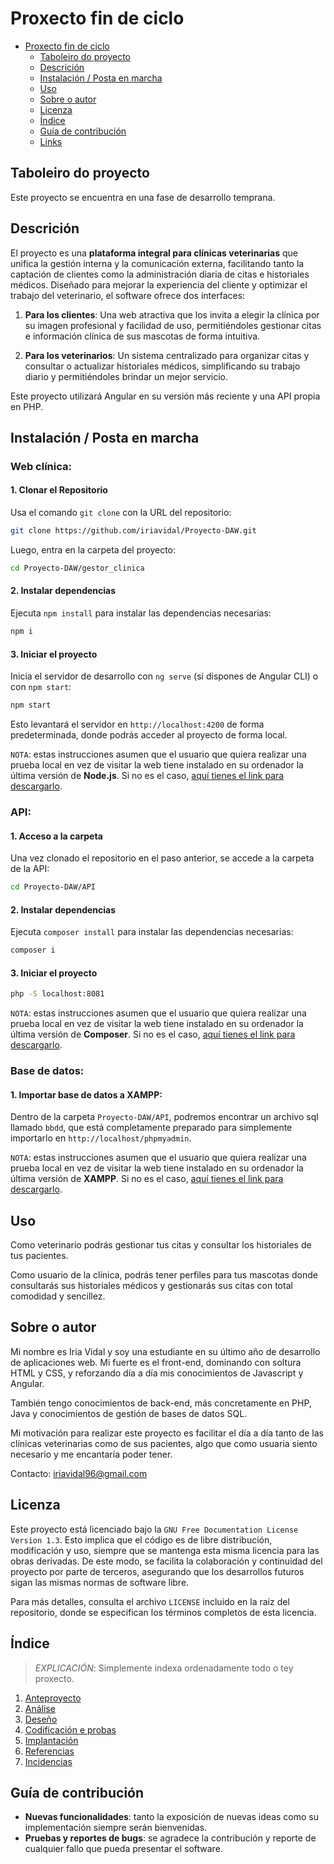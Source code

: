 # Proxecto fin de ciclo

- [Proxecto fin de ciclo](#proxecto-fin-de-ciclo)
  - [Taboleiro do proyecto](#taboleiro-do-proyecto)
  - [Descrición](#descrición)
  - [Instalación / Posta en marcha](#instalación--posta-en-marcha)
  - [Uso](#uso)
  - [Sobre o autor](#sobre-o-autor)
  - [Licenza](#licenza)
  - [Índice](#índice)
  - [Guía de contribución](#guía-de-contribución)
  - [Links](#links)

## Taboleiro do proyecto

Este proyecto se encuentra en una fase de desarrollo temprana.

## Descrición

El proyecto es una **plataforma integral para clínicas veterinarias** que unifica la gestión interna y la comunicación externa, facilitando tanto la captación de clientes como la administración diaria de citas e historiales médicos. Diseñado para mejorar la experiencia del cliente y optimizar el trabajo del veterinario, el software ofrece dos interfaces:

1. **Para los clientes**: Una web atractiva que los invita a elegir la clínica por su imagen profesional y facilidad de uso, permitiéndoles gestionar citas e información clínica de sus mascotas de forma intuitiva.

2. **Para los veterinarios**: Un sistema centralizado para organizar citas y consultar o actualizar historiales médicos, simplificando su trabajo diario y permitiéndoles brindar un mejor servicio.

Este proyecto utilizará Angular en su versión más reciente y una API propia en PHP.

## Instalación / Posta en marcha

### Web clínica:

#### 1. Clonar el Repositorio

Usa el comando `git clone` con la URL del repositorio:

```bash
git clone https://github.com/iriavidal/Proyecto-DAW.git
```

Luego, entra en la carpeta del proyecto:

```bash
cd Proyecto-DAW/gestor_clinica
```

#### 2. Instalar dependencias

Ejecuta `npm install` para instalar las dependencias necesarias:

```bash
npm i
```

#### 3. Iniciar el proyecto

Inicia el servidor de desarrollo con `ng serve` (si dispones de Angular CLI) o con `npm start`:

```bash
npm start
```

Esto levantará el servidor en `http://localhost:4200` de forma predeterminada, donde podrás acceder al proyecto de forma local.

`NOTA`: estas instrucciones asumen que el usuario que quiera realizar una prueba local en vez de visitar la web tiene instalado en su ordenador la última versión de **Node.js**. Si no es el caso, [aquí tienes el link para descargarlo](https://nodejs.org/en/).

### API:

#### 1. Acceso a la carpeta

Una vez clonado el repositorio en el paso anterior, se accede a la carpeta de la API:

```bash
cd Proyecto-DAW/API
```

#### 2. Instalar dependencias

Ejecuta `composer install` para instalar las dependencias necesarias:

```bash
composer i
```

#### 3. Iniciar el proyecto

```bash
php -S localhost:8081
```

`NOTA`: estas instrucciones asumen que el usuario que quiera realizar una prueba local en vez de visitar la web tiene instalado en su ordenador la última versión de **Composer**. Si no es el caso, [aquí tienes el link para descargarlo](https://getcomposer.org/download/).

### Base de datos:

#### 1. Importar base de datos a XAMPP:

Dentro de la carpeta `Proyecto-DAW/API`, podremos encontrar un archivo sql llamado `bbdd`, que está completamente preparado para simplemente importarlo en `http://localhost/phpmyadmin`.

`NOTA`: estas instrucciones asumen que el usuario que quiera realizar una prueba local en vez de visitar la web tiene instalado en su ordenador la última versión de **XAMPP**. Si no es el caso, [aquí tienes el link para descargarlo](https://www.apachefriends.org/es/download.html).

## Uso

Como veterinario podrás gestionar tus citas y consultar los historiales de tus pacientes.

Como usuario de la clínica, podrás tener perfiles para tus mascotas donde consultarás sus historiales médicos y gestionarás sus citas con total comodidad y sencillez.

## Sobre o autor

Mi nombre es Iria Vidal y soy una estudiante en su último año de desarrollo de aplicaciones web.
Mi fuerte es el front-end, dominando con soltura HTML y CSS, y reforzando día a día mis conocimientos de Javascript y Angular.

También tengo conocimientos de back-end, más concretamente en PHP, Java y conocimientos de gestión de bases de datos SQL.

Mi motivación para realizar este proyecto es facilitar el día a día tanto de las clínicas veterinarias como de sus pacientes, algo que como usuaria siento necesario y me encantaría poder tener.

Contacto: iriavidal96@gmail.com

## Licenza

Este proyecto está licenciado bajo la `GNU Free Documentation License Version 1.3`. Esto implica que el código es de libre distribución, modificación y uso, siempre que se mantenga esta misma licencia para las obras derivadas. De este modo, se facilita la colaboración y continuidad del proyecto por parte de terceros, asegurando que los desarrollos futuros sigan las mismas normas de software libre.

Para más detalles, consulta el archivo `LICENSE` incluido en la raíz del repositorio, donde se especifican los términos completos de esta licencia.

## Índice

> _EXPLICACIÓN_: Simplemente indexa ordenadamente todo o tey proxecto.

1. [Anteproyecto](doc/templates/1_Anteproxecto.md)
2. [Análise](doc/templates/2_Analise.md)
3. [Deseño](doc/templates/3_Deseño.md)
4. [Codificación e probas](doc/templates/4_Codificacion_e_probas.md)
5. [Implantación](doc/templates/5_Implantación.md)
6. [Referencias](doc/templates/6_Referencias.md)
7. [Incidencias](doc/templates/7_Incidencias.md)

## Guía de contribución

- **Nuevas funcionalidades**: tanto la exposición de nuevas ideas como su implementación siempre serán bienvenidas.
- **Pruebas y reportes de bugs**: se agradece la contribución y reporte de cualquier fallo que pueda presentar el software.
